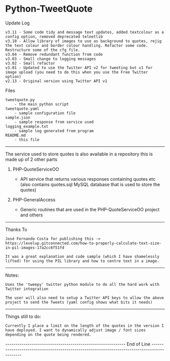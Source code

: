 # Python-TweetQuote

Update Log

    v3.11 - Some code tidy and message text updates, added textcolour as a config option, removed deprecated telnetlib
    v3.10 - Allow library of images to use as background to quotes, rejig the text colour and border colour handling. Refactor some code. Restructure some of the cfg file.
    v3.04 - Remove redundant function from code
    v3.03 - Small change to logging messages
    v3.02 - Small refactor
    v3.01 - Updated to use the Twitter API v2 for tweeting but v1 for image upload (you need to do this when you use the Free Twitter option)
    v2.13 - Original version using Twitter API v1

Files

    tweetquote.py
        - the main python script
    tweetquote.yaml
        - sample configuration file
    sample.json
        - sample response from service used
    logging_example.txt
        - sample log generated from program
    README.md
        - this file

--------------------------------------------------------------------------------------------------------------------------------------------------------------------

The service used to store quotes is also available in a repository this is made up of 2 other parts

1. PHP-QuoteServiceOO
    - API service that returns various responses containing quotes etc (also contains quotes.sql MySQL database that is used to store the quotes)
    
2. PHP-GeneralAccess 
    - Generic routines that are used in the PHP-QuoteServiceOO project and others

--------------------------------------------------------------------------------------------------------------------------------------------------------------------

Thanks To

    José Fernando Costa for publishing this -> https://levelup.gitconnected.com/how-to-properly-calculate-text-size-in-pil-images-17a2cc6f51fd

    It was a great explanation and code sample (which I have shamelessly lifted) for using the PIL library and how to centre text in a image.

--------------------------------------------------------------------------------------------------------------------------------------------------------------------

Notes:
    
    Uses the 'tweepy' twitter python module to do all the hard work with Twitter integration

    The user will also need to setup a Twitter API keys to allow the above project to send the Tweets (yaml config shows what bits it needs)

--------------------------------------------------------------------------------------------------------------------------------------------------------------------

Things still to do:

    Currently I place a limit on the length of the quotes in the version I have deployed. I want to dynamically adjust image / font sizes depending on the quote being rendered.

----------------------------------------------------------- End of Line --------------------------------------------------------------------------------------------

